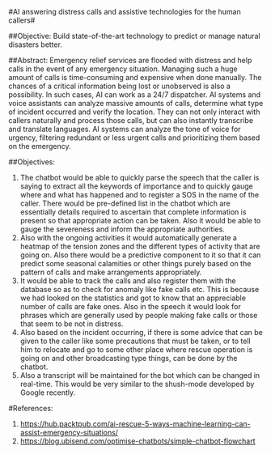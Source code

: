 #AI answering distress calls and assistive technologies for the human callers#

##Objective:
Build state-of-the-art technology to predict or manage natural disasters better.

##Abstract:
Emergency relief services are flooded with distress and help calls in the event of any emergency situation. Managing such a huge amount of calls is time-consuming and expensive when done manually. The chances of a critical information being lost or unobserved is also a possibility. In such cases, AI can work as a 24/7 dispatcher. AI systems and voice assistants can analyze massive amounts of calls, determine what type of incident occurred and verify the location. They can not only interact with callers naturally and process those calls, but can also instantly transcribe and translate languages. AI systems can analyze the tone of voice for urgency, filtering redundant or less urgent calls and prioritizing them based on the emergency.

##Objectives:
1. The chatbot would be able to quickly parse the speech that the caller is saying to extract all the keywords of importance and to quickly gauge where and what has happened and to register a SOS in the name of the caller. There would be pre-defined list in the chatbot which are essentially details required to ascertain that complete information is present so that appropriate action can be taken. Also it would be able to gauge the severeness and inform the appropriate authorities.
2. Also with the ongoing activities it would automatically generate a heatmap of the tension zones and the different types of activity that are going on. Also there would be a predictive component to it so that it can predict some seasonal calamities or other things purely based on the pattern of calls and make arrangements appropriately.
3. It would be able to track the calls and also register them with the database so as to check for anomaly like fake calls etc. This is because we had looked on the statistics and got to know that an appreciable number of calls are fake ones. Also in the speech it would look for phrases which are generally used by people making fake calls or those that seem to be not in distress.
4. Also based on the incident occurring, if there is some advice that can be given to the caller like some precautions that must be taken, or to tell him to relocate and go to some other place where rescue operation is going on and other broadcasting type things, can be done by the chatbot.
5. Also a transcript will be maintained for the bot which can be changed in real-time. This would be very similar to the shush-mode developed by Google recently.

#References:
1. https://hub.packtpub.com/ai-rescue-5-ways-machine-learning-can-assist-emergency-situations/
2. https://blog.ubisend.com/optimise-chatbots/simple-chatbot-flowchart
